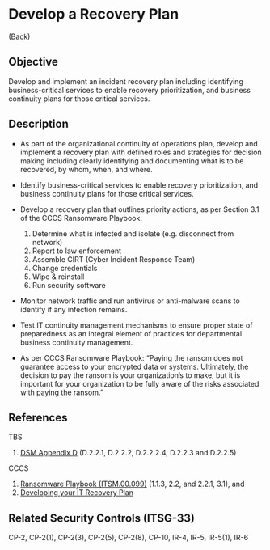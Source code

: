 # Develop a Recovery Plan

([Back](/README.md#guidelines))

## Objective

Develop and implement an incident recovery plan including identifying business-critical services to enable recovery prioritization, and business continuity plans for those critical services.

## Description

- As part of the organizational continuity of operations plan, develop and implement a recovery plan with defined roles and strategies for decision making including clearly identifying and documenting what is to be recovered, by whom, when, and where.

- Identify business-critical services to enable recovery prioritization, and business continuity plans for those critical services.
- Develop a recovery plan that outlines priority actions, as per Section 3.1 of the CCCS Ransomware Playbook:

  1. Determine what is infected and isolate (e.g. disconnect from network)
  2. Report to law enforcement
  3. Assemble CIRT (Cyber Incident Response Team)
  4. Change credentials
  5. Wipe & reinstall
  6. Run security software

- Monitor network traffic and run antivirus or anti-malware scans to identify if any infection remains.
- Test IT continuity management mechanisms to ensure proper state of preparedness as an integral element of practices for departmental business continuity management.
- As per CCCS Ransomware Playbook: “Paying the ransom does not guarantee access to your encrypted data or systems. Ultimately, the decision to pay the ransom is your organization’s to make, but it is important for your organization to be fully aware of the risks associated with paying the ransom.”

## References

TBS

1. [DSM Appendix D](https://www.tbs-sct.gc.ca/pol/doc-eng.aspx?id=32611#appD) (D.2.2.1, D.2.2.2, D.2.2.2.4, D.2.2.3 and D.2.2.5)

CCCS

1. [Ransomware Playbook (ITSM.00.099)](https://cyber.gc.ca/en/guidance/ransomware-playbook-itsm00099) (1.1.3, 2.2, and 2.2.1, 3.1), and
2. [Developing your IT Recovery Plan](https://www.cyber.gc.ca/en/guidance/developing-your-it-recovery-plan-itsap40004)

## Related Security Controls (ITSG-33)

CP-2, CP-2(1), CP-2(3), CP-2(5), CP-2(8), CP-10, IR-4, IR-5, IR-5(1), IR-6
